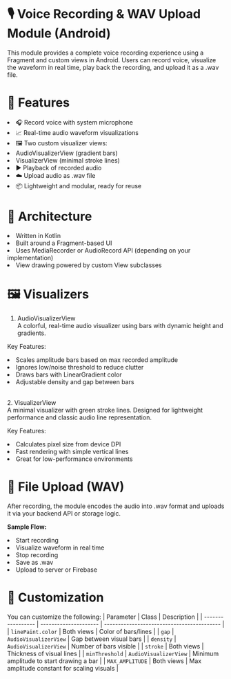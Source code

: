 # 🎙️ Voice Recording & WAV Upload Module (Android)
This module provides a complete voice recording experience using a Fragment and custom views in Android. Users can record voice, visualize the waveform in real time, play back the recording, and upload it as a .wav file.

# 🚀 Features
<li>🎧 Record voice with system microphone
<li>📈 Real-time audio waveform visualizations
<li>🖼️ Two custom visualizer views:
<li>AudioVisualizerView (gradient bars)
<li>VisualizerView (minimal stroke lines)
<li>▶️ Playback of recorded audio
<li>☁️ Upload audio as .wav file
<li>📦 Lightweight and modular, ready for reuse

# 🧱 Architecture
<li>Written in Kotlin

<li>Built around a Fragment-based UI

<li>Uses MediaRecorder or AudioRecord API (depending on your implementation)

<li>View drawing powered by custom View subclasses

# 🖼️ Visualizers
1. AudioVisualizerView<br>
A colorful, real-time audio visualizer using bars with dynamic height and gradients.

Key Features:
<li>Scales amplitude bars based on max recorded amplitude
<li>Ignores low/noise threshold to reduce clutter
<li>Draws bars with LinearGradient color
<li>Adjustable density and gap between bars<br>

<br>2. VisualizerView<br>
A minimal visualizer with green stroke lines. Designed for lightweight performance and classic audio line representation.

Key Features:
<li>Calculates pixel size from device DPI

<li>Fast rendering with simple vertical lines

<li>Great for low-performance environments

# 📂 File Upload (WAV)
After recording, the module encodes the audio into .wav format and uploads it via your backend API or storage logic.

<b>Sample Flow:</b>
<li>Start recording
<li>Visualize waveform in real time
<li>Stop recording
<li>Save as .wav
<li>Upload to server or Firebase

# 🔧 Customization
You can customize the following:
| Parameter         | Class                 | Description                                |
| ----------------- | --------------------- | ------------------------------------------ |
| `linePaint.color` | Both views            | Color of bars/lines                        |
| `gap`             | `AudioVisualizerView` | Gap between visual bars                    |
| `density`         | `AudioVisualizerView` | Number of bars visible                     |
| `stroke`          | Both views            | Thickness of visual lines                  |
| `minThreshold`    | `AudioVisualizerView` | Minimum amplitude to start drawing a bar   |
| `MAX_AMPLITUDE`   | Both views            | Max amplitude constant for scaling visuals |


 
